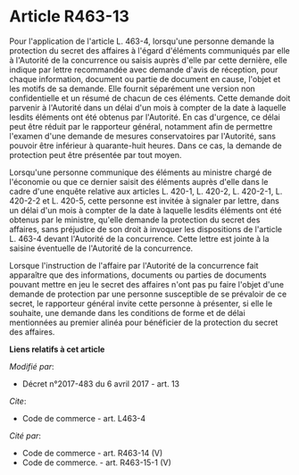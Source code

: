 # Article R463-13

Pour l'application de l'article L. 463-4, lorsqu'une personne demande la protection du secret des affaires à l'égard
d'éléments communiqués par elle à l'Autorité de la concurrence ou saisis auprès d'elle par cette dernière, elle indique par
lettre recommandée avec demande d'avis de réception, pour chaque information, document ou partie de document en cause,
l'objet et les motifs de sa demande. Elle fournit séparément une version non confidentielle et un résumé de chacun de ces
éléments. Cette demande doit parvenir à l'Autorité dans un délai d'un mois à compter de la date à laquelle lesdits éléments
ont été obtenus par l'Autorité. En cas d'urgence, ce délai peut être réduit par le rapporteur général, notamment afin de
permettre l'examen d'une demande de mesures conservatoires par l'Autorité, sans pouvoir être inférieur à quarante-huit
heures. Dans ce cas, la demande de protection peut être présentée par tout moyen.

Lorsqu'une personne communique des éléments au ministre chargé de l'économie ou que ce dernier saisit des éléments auprès
d'elle dans le cadre d'une enquête relative aux articles L. 420-1, L. 420-2, L. 420-2-1, L. 420-2-2 et L. 420-5, cette
personne est invitée à signaler par lettre, dans un délai d'un mois à compter de la date à laquelle lesdits éléments ont été
obtenus par le ministre, qu'elle demande la protection du secret des affaires, sans préjudice de son droit à invoquer les
dispositions de l'article L. 463-4 devant l'Autorité de la concurrence. Cette lettre est jointe à la saisine éventuelle de
l'Autorité de la concurrence.

Lorsque l'instruction de l'affaire par l'Autorité de la concurrence fait apparaître que des informations, documents ou
parties de documents pouvant mettre en jeu le secret des affaires n'ont pas pu faire l'objet d'une demande de protection par
une personne susceptible de se prévaloir de ce secret, le rapporteur général invite cette personne à présenter, si elle le
souhaite, une demande dans les conditions de forme et de délai mentionnées au premier alinéa pour bénéficier de la protection
du secret des affaires.

**Liens relatifs à cet article**

_Modifié par_:

  - Décret n°2017-483 du 6 avril 2017 - art. 13

_Cite_:

  - Code de commerce - art. L463-4

_Cité par_:

  - Code de commerce - art. R463-14 (V)
  - Code de commerce. - art. R463-15-1 (V)
